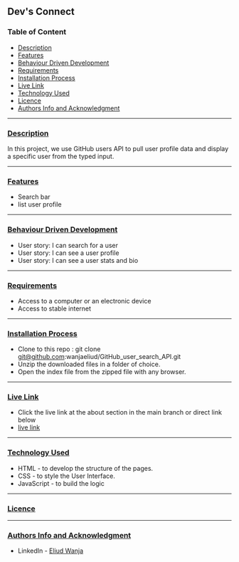 ## Dev's Connect

### Table of Content
- [Description](#description)
- [Features](#features)
- [Behaviour Driven Development](#Behaviour-Driven-Development)
- [Requirements](#requirements)
- [Installation Process](#installation-Process)
- [Live Link](#Live-Link)
- [Technology  Used](#technology-Used)
- [Licence](#licence)
- [Authors Info and Acknowledgment](#Authors-Info-and-Acknowledgment)
***

### [Description](#description)
In this project, we use GitHub users API to pull  user profile data and display  a specific user from the typed input.

 ****
### [Features](#features)
* Search bar
* list user profile

***
### [Behaviour Driven Development](#Behaviour-Driven-Development)
* User story: I can search for a user
* User story: I can see a user profile
* User story: I can see a user stats and bio

 ****
### [Requirements](#requirements)

* Access to  a computer or an electronic device
* Access to stable internet

 ****
### [Installation Process](#installation-Process)

* Clone to this repo : git clone git@github.com:wanjaeliud/GitHub_user_search_API.git
* Unzip the downloaded files in a folder of choice.
* Open the index file from the zipped file with any browser.

***
### [Live Link](#Live-Link)

- Click the live link at the about section in the main branch or direct link below <br>
- [live link](#https://wanjaeliud.github.io/GitHub_user_search_API/)


***
### [Technology Used](#technology-Used)
* HTML - to develop the structure of the pages.
* CSS - to style the User Interface.
* JavaScript - to build the logic

 ****
### [Licence](#licence)

 ****
### [Authors Info and Acknowledgment](#Authors-Info-and-Acknowledgment)

* LinkedIn - [Eliud Wanja](https://www.linkedin.com/in/eliud-wanja)